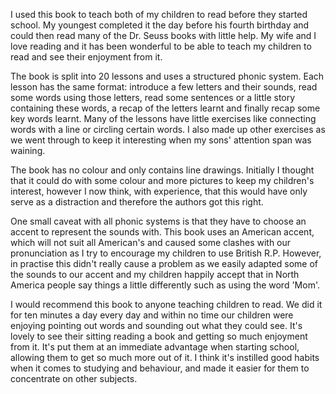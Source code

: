 I used this book to teach both of my children to read before they started school.  My youngest completed it the day before his fourth birthday and could then read many of the Dr. Seuss books with little help.  My wife and I love reading and it has been wonderful to be able to teach my children to read and see their enjoyment from it.

The book is split into 20 lessons and uses a structured phonic system.  Each lesson has the same format: introduce a few letters and their sounds, read some words using those letters, read some sentences or a little story containing these words, a recap of the letters learnt and finally recap some key words learnt.  Many of the lessons have little exercises like connecting words with a line or circling certain words.  I also made up other exercises as we went through to keep it interesting when my sons' attention span was waining.

The book has no colour and only contains line drawings.  Initially I thought that it could do with some colour and more pictures to keep my children's interest, however I now think, with experience, that this would have only serve as a distraction and therefore the authors got this right.

One small caveat with all phonic systems is that they have to choose an accent to represent the sounds with.  This book uses an American accent, which will not suit all American's and caused some clashes with our pronunciation as I try to encourage my children to use British R.P.  However, in practise this didn't really cause a problem as we easily adapted some of the sounds to our accent and my children happily accept that in North America people say things a little differently such as using the word 'Mom'.

I would recommend this book to anyone teaching children to read.  We did it for ten minutes a day every day and within no time our children were enjoying pointing out words and sounding out what they could see.  It's lovely to see their sitting reading a book and getting so much enjoyment from it.  It's put them at an immediate advantage when starting school, allowing them to get so much more out of it.  I think it's instilled good habits when it comes to studying and behaviour, and made it easier for them to concentrate on other subjects.
